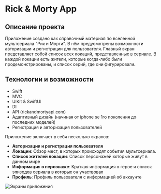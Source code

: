 # Rick & Morty App

## Описание проекта
Приложение создано как справочный материал по вселенной мультсериала "Рик и Морти". В нём предусмотрены возможности авторизации и регистрации для пользователя. Главный экран представляет собой список всех локаций, представленных в сериале. В каждой локации есть жители, которые когда-либо были продемонстрированы, и список серий, где они фигурировали.

## Технологии и возможности
- Swift
- MVC 
- UIKit & SwiftUI
- DI
- API (rickandmortyapi.com)
- Адаптивный дизайн (начиная от iphone se 1го поколения до последних моделей)
- Регистрация и авторизация пользователей 

Приложение включает в себя несколько экранов:
- **Авторизация и регистрация пользователя** 
- **Локации**: Обзор мест, в которых происходят события мультсериала.
- **Список жителей локации**: Список персонажей которые живут в данном мире 
- **Информация о персонаже**: Краткая информация о герое и список эпизодов сериала в которых он участвовал
- **Профиль**: Профиль пользователя с информацией об аккаунте

![Экраны приложения](https://raw.githubusercontent.com/Ytsyy/iosSchool_HH/3e2f4d7c940ddecaf4a0dabb5c006f72343b3e97/All%20screen.jpg)
